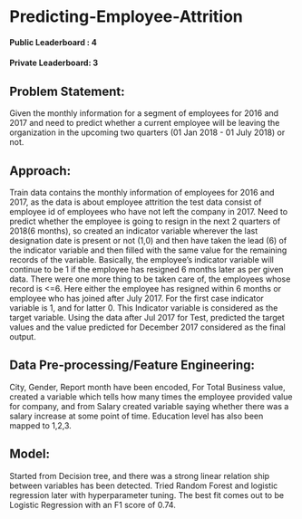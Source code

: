 # Predicting-Employee-Attrition

#### Public Leaderboard : 4
#### Private Leaderboard: 3

## Problem Statement: 
Given the monthly information for a segment of employees for 2016 and 2017 and need to predict whether a current employee will be leaving the organization in the upcoming two quarters (01 Jan 2018 - 01 July 2018) or not.
## Approach: 
Train data contains the monthly information of employees for 2016 and 2017, as the data is about employee attrition the test data consist of employee id of employees who have not left the company in 2017. 
Need to predict whether the employee is going to resign in the next 2 quarters of 2018(6 months), so created an indicator variable wherever the last designation date is present or not (1,0) and then have taken the lead (6) of the indicator variable and then filled with the same value for the remaining records of the variable. Basically, the employee’s indicator variable will continue to be 1 if the employee has resigned 6 months later as per given data. There were one more thing to be taken care of, the employees whose record is <=6. Here either the employee has resigned within 6 months or employee who has joined after July 2017. For the first case indicator variable is 1, and for latter 0. This Indicator variable is considered as the target variable.
Using the data after Jul 2017 for Test, predicted the target values and the value predicted for December 2017 considered as the final output.
## Data Pre-processing/Feature Engineering: 
City, Gender, Report month have been encoded, For Total Business value, created a variable which tells how many times the employee provided value for company, and from Salary created variable saying whether there was a salary increase at some point of time. Education level has also been mapped to 1,2,3.
## Model: 
Started from Decision tree, and there was a strong linear relation ship between variables has been detected. Tried Random Forest and logistic regression later with hyperparameter tuning.
The best fit comes out to be Logistic Regression with an F1 score of 0.74.
